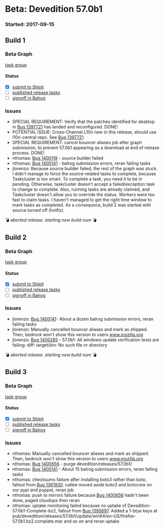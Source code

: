 # Beta: Devedition 57.0b1

### Started: 2017-09-15

## Build 1

### Beta Graph
[task group](https://tools.taskcluster.net/push-inspector/#/Zi-rCIvSRUm7t-CFbAaUYw)


#### Status
- [x] [submit to Shipit](https://wiki.mozilla.org/Release:Release_Automation_on_Mercurial:Starting_a_Release#Submit_to_Ship_It)
- [ ] [published release tasks](../how-tos/relpro.md#4-publish-release)
- [ ] [signoff in Balrog](../how-tos/relpro.md#3-signoffs)

### Issues
- SPECIAL REQUIREMENT: Verify that the patches identified for desktop in [Bug 1397721](https://bugzilla.mozilla.org/show_bug.cgi?id=1397721#c17) has landed and reconfigured. DONE!
- POTENTIAL ISSUE: Cross-Channel L10n new in this release, should use l10n-central repo. See [Bug 1397721](https://bugzil.la/1397721)
- SPECIAL REQUIREMENT: cancel bouncer aliases job after graph submission, to prevent 57.0b1 appearing as a download at end of release process. DONE!
- nthomas: [Bug 1400119](https://bugzil.la/1400119) - source builder failed
- nthomas: [Bug 1400141](https://bugzil.la/1400141) - balrog submission errors, reran failing tasks
- jlorenzo: Because source builder failed, the rest of the graph was stuck. I didn't manage to force the source-related tasks to complete, because Taskcluster is too smart. To complete a task, you need it to be in pending. Otherwise, taskcluster doesn't accept a failed/exception task to change to complete. Also, running tasks are already claimed, and Taskcluster doesn't allow you to override the status. Workers were too fast to claim tasks. I haven't managed to get the right time window to mark tasks as completed. As a consequnce, build 2 was started with source turned off (hotfix).

:bomb: _aborted release. starting new build num_ :bomb:

## Build 2

### Beta Graph
[task group](https://tools.taskcluster.net/push-inspector/#/SccqGTzATvqPXaVMW4LjJQ)


#### Status
- [x] [submit to Shipit](https://wiki.mozilla.org/Release:Release_Automation_on_Mercurial:Starting_a_Release#Submit_to_Ship_It)
- [ ] [published release tasks](../how-tos/relpro.md#4-publish-release)
- [ ] [signoff in Balrog](../how-tos/relpro.md#3-signoffs)

### Issues
- jlorenzo: [Bug 1400141](https://bugzil.la/1400141)- About a dozen balrog submission errors, reran failing tasks
- jlorenzo: Manually cancelled bouncer aliases and mark as shipped. Then, bedrock won't show this version to users www.mozilla.org
- jlorenzo: [Bug 1400285](https://bugzil.la/1400285) - 57.0b1: All windows update verification tests are failing: diff: target/bin: No such file or directory

:bomb: _aborted release. starting new build num_ :bomb:

## Build 3

### Beta Graph
[task group](https://tools.taskcluster.net/push-inspector/#/PqkUbYFlSqutB9EJQYTi8g)


#### Status
- [x] [submit to Shipit](https://wiki.mozilla.org/Release:Release_Automation_on_Mercurial:Starting_a_Release#Submit_to_Ship_It)
- [ ] [published release tasks](../how-tos/relpro.md#4-publish-release)
- [ ] [signoff in Balrog](../how-tos/relpro.md#3-signoffs)

### Issues
- nthomas: Manually cancelled bouncer aliases and mark as shipped. Then, bedrock won't show this version to users www.mozilla.org
- nthomas: [Bug 1400656](https://bugzil.la/1400656) - purge devedition/releases/57.0b1/
- nthomas: [Bug 1400141](https://bugzil.la/1400141) - About 15 balrog submission errors, reran failing tasks
- nthomas: checksums failure after installing boto3 rather than boto, fallout from [Bug 1361930](https://bugzil.la/1361930). catlee moved aside boto3 and botocore on our pypi and puppet, reran job
- nthomas: push to mirrors failure because [Bug 1400656](https://bugzil.la/1400656) hadn't been done, paged cloudops then reran
- nthomas: uptake monitoring failed because no uptake of Devedition-57.0b1-Complete-bz2, fallout from [Bug 1395697](https://bugzil.la/1395697). Added a 1-btye keys at pub/devedition/releases/57.0b1/update/win64/en-US/firefox-57.0b1.bz2.complete.mar and so on and reran uptake



